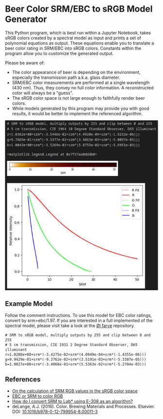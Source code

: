 # Beer Color SRM/EBC to sRGB Model Generator

This Python program, which is best run within a Jupyter Notebook, takes sRGB colors created by a spectral model as input and prints a set of polynomial equations as output. These equations enable you to translate a beer color rating in SRM/EBC into sRGB colors. Constants within the program allow you to customize the generated output.

Please be aware of:
- The color appearance of beer is depending on the environment, especially the transmission path a.k.a. glass diameter.
- SRM/EBC color measurements are performed at a single wavelength (430 nm). Thus, they convey no full color information. A reconstructed color will always be a "guess".
- The sRGB color space is not large enough to faithfully render beer colors.
- While models generated by this program may provide you with good results, it would be better to implement the referenced algorithm.

![Screenshot](/screenshot.png?raw=true)

## Example Model

Follow the comment instructions. To use this model for EBC color ratings, convert by srm=ebc/1.97. If you are interested in a full implemented of the spectral model, please visit take a look at the [Øl farve](https://github.com/aschet/olfarve) repository.

```
# SRM to sRGB model, multiply outputs by 255 and clip between 0 and 255
# 5 cm transmission, CIE 1931 2 Degree Standard Observer, D65 illuminant
r=1.0288e+00+srm*(-3.4275e-02+srm*(4.0949e-04+srm*(-1.4355e-06)))
g=9.9429e-01+srm*(-9.3762e-02+srm*(3.5191e-03+srm*(-5.3307e-05)))
b=1.0027e+00+srm*(-3.4068e-01+srm*(5.5363e-02+srm*(-5.2704e-03)))
```

## References
- [On the calculation of SRM RGB values in the sRGB color space](https://www.homebrewtalk.com/threads/on-the-calculation-of-srm-rgb-values-in-the-srgb-color-space.413581)
- [EBC or SRM to color RGB](https://www.homebrewtalk.com/threads/ebc-or-srm-to-color-rgb.78018)
- [How do I convert SRM to L*a*b* using E-308 as an algorithm?](https://stackoverflow.com/questions/58722583/how-do-i-convert-srm-to-lab-using-e-308-as-an-algorithm)
- deLange, A.J. (2016). Color. Brewing Materials and Processes. Elsevier. DOI: [10.1016/b978-0-12-799954-8.00011-3](https://doi.org/10.1016/b978-0-12-799954-8.00011-3)
